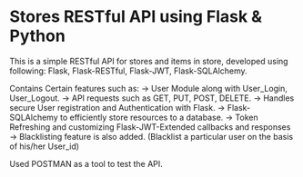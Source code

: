 # Stores RESTful API using Flask & Python

This is a simple RESTful API for stores and items in store, developed using following:
Flask, Flask-RESTful, Flask-JWT, Flask-SQLAlchemy.

Contains Certain features such as:
-> User Module along with User_Login, User_Logout.
-> API requests such as GET, PUT, POST, DELETE.
-> Handles secure User registration and Authentication with Flask.
-> Flask-SQLAlchemy to efficiently store resources to a database.
-> Token Refreshing and customizing Flask-JWT-Extended callbacks and responses
-> Blacklisting feature is also added. (Blacklist a particular user on the basis of his/her User_id)  

Used POSTMAN as a tool to test the API.
